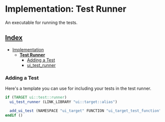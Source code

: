 # Implementation: Test Runner

An executable for running the tests.

## [Index](../../README.md)
- [Implementation](../README.md)
  - **[Test Runner](./README.md)**
    - [Adding a Test](#adding-a-test)
    - [ui_test_runner](./ui_test_runner.md)

### Adding a Test

Here's a template you can use for including your tests in the test runner.

```cmake
if (TARGET ui::test::runner)
  ui_test_runner (LINK_LIBRARY "ui::target::alias")

  add_ui_test (NAMESPACE "ui_target" FUNCTION "ui_target_test_function")
endif ()
```
